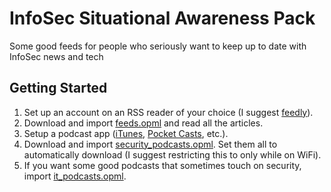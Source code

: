 # InfoSec Situational Awareness Pack
Some good feeds for people who seriously want to keep up to date with InfoSec news and tech

## Getting Started
1. Set up an account on an RSS reader of your choice (I suggest [feedly](https://feedly.com/)).
  1. Download and import [feeds.opml](https://raw.githubusercontent.com/jonzeolla/infosec-situational-awareness-pack/master/feeds.opml) and read all the articles.
1. Setup a podcast app ([iTunes](http://www.apple.com/itunes/podcasts/), [Pocket Casts](https://play.pocketcasts.com/), etc.).
  1. Download and import [security_podcasts.opml](https://raw.githubusercontent.com/jonzeolla/infosec-situational-awareness-pack/master/security_podcasts.opml).  Set them all to automatically download (I suggest restricting this to only while on WiFi).
  1. If you want some good podcasts that sometimes touch on security, import [it_podcasts.opml](https://raw.githubusercontent.com/jonzeolla/infosec-situational-awareness-pack/master/it_podcasts.opml).  

